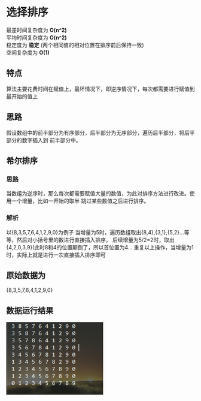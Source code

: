 # 选择排序

最差时间复杂度为 **O(n^2)**  
平均时间复杂度为 **O(n^2)**  
稳定度为 **稳定** (两个相同值的相对位置在排序前后保持一致)  
空间复杂度为 **O(1)**

## 特点
算法主要花费时间在赋值上，最坏情况下，即逆序情况下，每次都需要进行赋值到最开始的值上

## 思路
假设数组中的前半部分为有序部分，后半部分为无序部分，遍历后半部分，将后半部分的数字插入到
前半部分中。

## 希尔排序
### 思路
当数组为逆序时，那么每次都需要赋值大量的数值，为此对排序方法进行改进。使用一个增量，比如一开始的取半
跳过某些数值之后进行排序。

### 解析
 以{8,3,5,7,6,4,1,2,9,0}为例子
 当增量为5时，遍历数组取出{8,4},{3,1},{5,2}...等等，然后对小括号里的数进行直接插入排序，
 后续增量为5/2=2时，取出{4,2,0,3,9}(此时8和4的位置颠倒了，所以首位置为4...
 重复以上操作，当增量为1时，实际上就是进行一次直接插入排序即可


## 原始数据为
 {8,3,5,7,6,4,1,2,9,0}  
## 数据运行结果   
![Result](insertSort.png)